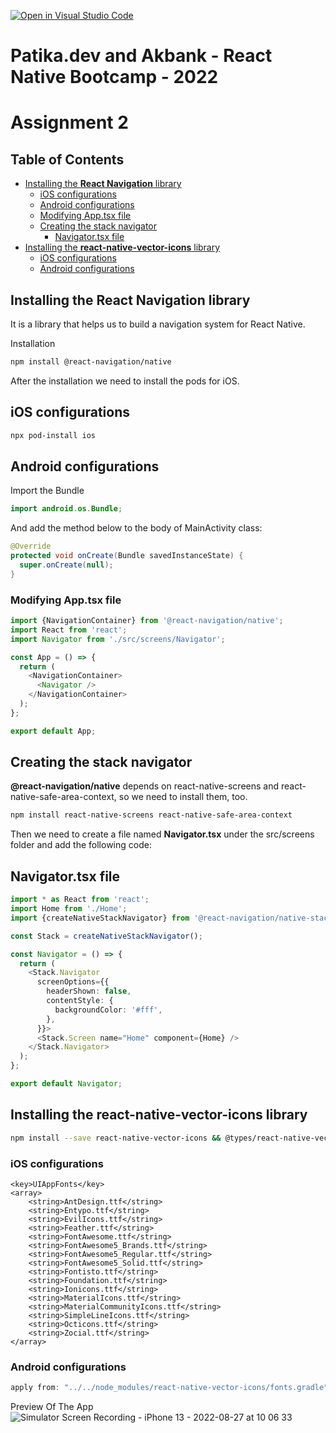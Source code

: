 [![Open in Visual Studio Code](https://classroom.github.com/assets/open-in-vscode-c66648af7eb3fe8bc4f294546bfd86ef473780cde1dea487d3c4ff354943c9ae.svg)](https://classroom.github.com/online_ide?assignment_repo_id=8245216&assignment_repo_type=AssignmentRepo)

# Patika.dev and Akbank - React Native Bootcamp - 2022

# Assignment 2

## Table of Contents

- [Installing the **React Navigation** library](#installing-the-react-navigation-library)
  - [iOS configurations](#ios-configurations)
  - [Android configurations](#android-configurations)
  - [Modifying App.tsx file](#modifying-apptsx-file)
  - [Creating the stack navigator](#creating-the-stack-navigator)
    - [Navigator.tsx file](#navigatortsx-file)
- [Installing the **react-native-vector-icons** library](#installing-the-react-native-vector-icons-library)
  - [iOS configurations](#ios-configurations-1)
  - [Android configurations](#android-configurations-1)

## Installing the **React Navigation** library

It is a library that helps us to build a navigation system for React Native.

Installation

```bash
npm install @react-navigation/native
```

After the installation we need to install the pods for iOS.

## **iOS** configurations

```bash
npx pod-install ios
```

## **Android** configurations

Import the Bundle

```java
import android.os.Bundle;
```

And add the method below to the body of MainActivity class:

```java
@Override
protected void onCreate(Bundle savedInstanceState) {
  super.onCreate(null);
}
```

### Modifying App.tsx file

```typescript
import {NavigationContainer} from '@react-navigation/native';
import React from 'react';
import Navigator from './src/screens/Navigator';

const App = () => {
  return (
    <NavigationContainer>
      <Navigator />
    </NavigationContainer>
  );
};

export default App;
```

## Creating the stack navigator

**@react-navigation/native** depends on react-native-screens and react-native-safe-area-context, so we need to install them, too.

```bash
npm install react-native-screens react-native-safe-area-context
```

Then we need to create a file named **Navigator.tsx** under the src/screens folder and add the following code:

## Navigator.tsx file

```typescript
import * as React from 'react';
import Home from './Home';
import {createNativeStackNavigator} from '@react-navigation/native-stack';

const Stack = createNativeStackNavigator();

const Navigator = () => {
  return (
    <Stack.Navigator
      screenOptions={{
        headerShown: false,
        contentStyle: {
          backgroundColor: '#fff',
        },
      }}>
      <Stack.Screen name="Home" component={Home} />
    </Stack.Navigator>
  );
};

export default Navigator;
```

## Installing the **react-native-vector-icons** library

```bash
npm install --save react-native-vector-icons && @types/react-native-vector-icons
```

### **iOS** configurations

```plist
<key>UIAppFonts</key>
<array>
    <string>AntDesign.ttf</string>
    <string>Entypo.ttf</string>
    <string>EvilIcons.ttf</string>
    <string>Feather.ttf</string>
    <string>FontAwesome.ttf</string>
    <string>FontAwesome5_Brands.ttf</string>
    <string>FontAwesome5_Regular.ttf</string>
    <string>FontAwesome5_Solid.ttf</string>
    <string>Fontisto.ttf</string>
    <string>Foundation.ttf</string>
    <string>Ionicons.ttf</string>
    <string>MaterialIcons.ttf</string>
    <string>MaterialCommunityIcons.ttf</string>
    <string>SimpleLineIcons.ttf</string>
    <string>Octicons.ttf</string>
    <string>Zocial.ttf</string>
</array>
```

### **Android** configurations

```java
apply from: "../../node_modules/react-native-vector-icons/fonts.gradle"
```

Preview Of The App
![Simulator Screen Recording - iPhone 13 - 2022-08-27 at 10 06 33](https://user-images.githubusercontent.com/53280610/187019277-b40c1a46-3548-4608-8651-2ebe17f015a9.gif)
